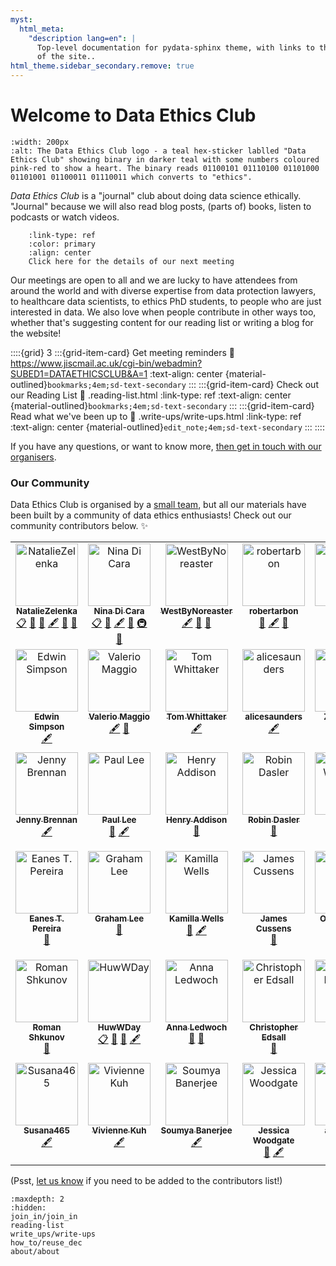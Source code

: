 ```yaml
---
myst:
  html_meta:
    "description lang=en": |
      Top-level documentation for pydata-sphinx theme, with links to the rest
      of the site..
html_theme.sidebar_secondary.remove: true
---
```


<!-- Remove the RHS side bar that has within page TOC -->
# Welcome to Data Ethics Club

<p style="text-align: center;">

```{image} images/logo.png
:width: 200px
:alt: The Data Ethics Club logo - a teal hex-sticker lablled "Data Ethics Club" showing binary in darker teal with some numbers coloured pink-red to show a heart. The binary reads 01100101 01110100 01101000 01101001 01100011 01110011 which converts to "ethics".
```

_Data Ethics Club_ is a "journal" club about doing data science ethically. 
"Journal" because we will also read blog posts, (parts of) books, listen to podcasts or watch videos. 


```{button-link} join_in/meetings/next-meeting.html
    :link-type: ref
    :color: primary
    :align: center
    Click here for the details of our next meeting
```

Our meetings are open to all and we are lucky to have attendees from around the world and with diverse expertise from data protection lawyers, to healthcare data scientists, to ethics PhD students, to people who are just interested in data. 
We also love when people contribute in other ways too, whether that's suggesting content for our reading list or writing a blog for the website!

</p>


::::{grid} 3
:::{grid-item-card}  Get meeting reminders
:link: <https://www.jiscmail.ac.uk/cgi-bin/webadmin?SUBED1=DATAETHICSCLUB&A=1>
:text-align: center
{material-outlined}`bookmarks;4em;sd-text-secondary`
:::
:::{grid-item-card}  Check out our Reading List
:link: .reading-list.html
:link-type: ref
:text-align: center
{material-outlined}`bookmarks;4em;sd-text-secondary`
:::
:::{grid-item-card}  Read what we've been up to
:link: .write-ups/write-ups.html
:link-type: ref
:text-align: center
{material-outlined}`edit_note;4em;sd-text-secondary`
:::
::::

If you have any questions, or want to know more, [then get in touch with our organisers](about/contact).

### Our Community

Data Ethics Club is organised by a [small team](contact), but all our materials have been built by a community of data ethics enthusiasts! Check out our community contributors below. ✨


<!-- ALL-CONTRIBUTORS-LIST:START - Do not remove or modify this section -->
<!-- prettier-ignore-start -->
<!-- markdownlint-disable -->
<table>
  <tbody>
    <tr>
      <td align="center" valign="top" width="14.28%"><a href="https://github.com/NatalieZelenka"><img src="https://avatars1.githubusercontent.com/u/17617308?v=4?s=100" width="100px;" alt="NatalieZelenka"/><br /><sub><b>NatalieZelenka</b></sub></a><br /><a href="#eventOrganizing-NatalieZelenka" title="Event Organizing">📋</a> <a href="#ideas-NatalieZelenka" title="Ideas, Planning, & Feedback">🤔</a> <a href="#design-NatalieZelenka" title="Design">🎨</a> <a href="#content-NatalieZelenka" title="Content">🖋</a> <a href="#question-NatalieZelenka" title="Answering Questions">💬</a> <a href="#blog-NatalieZelenka" title="Blogposts">📝</a></td>
      <td align="center" valign="top" width="14.28%"><a href="https://github.com/ninadicara"><img src="https://avatars1.githubusercontent.com/u/44364127?v=4?s=100" width="100px;" alt="Nina Di Cara"/><br /><sub><b>Nina Di Cara</b></sub></a><br /><a href="#eventOrganizing-ninadicara" title="Event Organizing">📋</a> <a href="#ideas-ninadicara" title="Ideas, Planning, & Feedback">🤔</a> <a href="#content-ninadicara" title="Content">🖋</a> <a href="#question-ninadicara" title="Answering Questions">💬</a> <a href="#infra-ninadicara" title="Infrastructure (Hosting, Build-Tools, etc)">🚇</a> <a href="#blog-ninadicara" title="Blogposts">📝</a></td>
      <td align="center" valign="top" width="14.28%"><a href="https://github.com/mtwest2718"><img src="https://avatars2.githubusercontent.com/u/8397376?v=4?s=100" width="100px;" alt="WestByNoreaster"/><br /><sub><b>WestByNoreaster</b></sub></a><br /><a href="#content-mtwest2718" title="Content">🖋</a> <a href="#question-mtwest2718" title="Answering Questions">💬</a> <a href="#blog-mtwest2718" title="Blogposts">📝</a></td>
      <td align="center" valign="top" width="14.28%"><a href="https://github.com/RobertArbon"><img src="https://avatars0.githubusercontent.com/u/7603520?v=4?s=100" width="100px;" alt="robertarbon"/><br /><sub><b>robertarbon</b></sub></a><br /><a href="#design-robertarbon" title="Design">🎨</a> <a href="#content-robertarbon" title="Content">🖋</a> <a href="#blog-robertarbon" title="Blogposts">📝</a></td>
      <td align="center" valign="top" width="14.28%"><img src="?s=100" width="100px;" alt="Valentina Ragni"/><br /><sub><b>Valentina Ragni</b></sub><br /><a href="#content" title="Content">🖋</a></td>
      <td align="center" valign="top" width="14.28%"><a href="http://milliams.com"><img src="https://avatars2.githubusercontent.com/u/61316?v=4?s=100" width="100px;" alt="Matt Williams"/><br /><sub><b>Matt Williams</b></sub></a><br /><a href="#content-milliams" title="Content">🖋</a></td>
      <td align="center" valign="top" width="14.28%"><a href="http://www.bristol.ac.uk/engineering/people/miranda-j-mowbray/overview.html"><img src="?s=100" width="100px;" alt="Miranda Mowbray"/><br /><sub><b>Miranda Mowbray</b></sub></a><br /><a href="#content" title="Content">🖋</a> <a href="#blog" title="Blogposts">📝</a></td>
    </tr>
    <tr>
      <td align="center" valign="top" width="14.28%"><a href="https://www.informatik.tu-darmstadt.de/ukp/ukp_home/staff_ukp/index.en.jsp"><img src="https://avatars1.githubusercontent.com/u/6043987?v=4?s=100" width="100px;" alt="Edwin Simpson"/><br /><sub><b>Edwin Simpson</b></sub></a><br /><a href="#content-edwinrobots" title="Content">🖋</a></td>
      <td align="center" valign="top" width="14.28%"><a href="http://dynamicgenetics.org"><img src="https://avatars0.githubusercontent.com/u/1908453?v=4?s=100" width="100px;" alt="Valerio Maggio"/><br /><sub><b>Valerio Maggio</b></sub></a><br /><a href="#content-leriomaggio" title="Content">🖋</a> <a href="#blog-leriomaggio" title="Blogposts">📝</a></td>
      <td align="center" valign="top" width="14.28%"><a href="https://blog.burges-salmon.com/u/102g2vz/tom-whittaker"><img src="https://www.burges-salmon.com/-/media/images/profile-images/tom-whittaker.jpg?s=100" width="100px;" alt="Tom Whittaker"/><br /><sub><b>Tom Whittaker</b></sub></a><br /><a href="#content" title="Content">🖋</a></td>
      <td align="center" valign="top" width="14.28%"><a href="https://github.com/alicesaunders"><img src="https://avatars.githubusercontent.com/u/75491236?v=4?s=100" width="100px;" alt="alicesaunders"/><br /><sub><b>alicesaunders</b></sub></a><br /><a href="#content-alicesaunders" title="Content">🖋</a></td>
      <td align="center" valign="top" width="14.28%"><a href="https://philosopher-analyst.netlify.app/"><img src="https://avatars.githubusercontent.com/u/39963221?v=4?s=100" width="100px;" alt="Zoë Turner"/><br /><sub><b>Zoë Turner</b></sub></a><br /><a href="#content-Lextuga007" title="Content">🖋</a> <a href="#maintenance-Lextuga007" title="Maintenance">🚧</a> <a href="#blog-Lextuga007" title="Blogposts">📝</a></td>
      <td align="center" valign="top" width="14.28%"><a href="https://github.com/orchid00"><img src="https://avatars.githubusercontent.com/u/9795785?v=4?s=100" width="100px;" alt="Paula Andrea Martinez"/><br /><sub><b>Paula Andrea Martinez</b></sub></a><br /><a href="#content-orchid00" title="Content">🖋</a> <a href="#maintenance-orchid00" title="Maintenance">🚧</a> <a href="#blog-orchid00" title="Blogposts">📝</a></td>
      <td align="center" valign="top" width="14.28%"><a href="https://github.com/vairylein"><img src="https://avatars.githubusercontent.com/u/1439220?v=4?s=100" width="100px;" alt="Vanessa Hanschke"/><br /><sub><b>Vanessa Hanschke</b></sub></a><br /><a href="#content-vairylein" title="Content">🖋</a> <a href="#blog-vairylein" title="Blogposts">📝</a> <a href="#question-vairylein" title="Answering Questions">💬</a></td>
    </tr>
    <tr>
      <td align="center" valign="top" width="14.28%"><a href="http://jennybrennan.com"><img src="https://avatars.githubusercontent.com/u/7014476?v=4?s=100" width="100px;" alt="Jenny Brennan"/><br /><sub><b>Jenny Brennan</b></sub></a><br /><a href="#content-JennyBrennan" title="Content">🖋</a></td>
      <td align="center" valign="top" width="14.28%"><a href="https://senseoffairness.blog/"><img src="?s=100" width="100px;" alt="Paul Lee"/><br /><sub><b>Paul Lee</b></sub></a><br /><a href="#blog" title="Blogposts">📝</a> <a href="#content" title="Content">🖋</a></td>
      <td align="center" valign="top" width="14.28%"><a href="https://github.com/henryaddison"><img src="https://avatars.githubusercontent.com/u/49613?v=4?s=100" width="100px;" alt="Henry Addison"/><br /><sub><b>Henry Addison</b></sub></a><br /><a href="#blog-henryaddison" title="Blogposts">📝</a></td>
      <td align="center" valign="top" width="14.28%"><a href="https://github.com/daslerr"><img src="https://avatars.githubusercontent.com/u/3181623?v=4?s=100" width="100px;" alt="Robin Dasler"/><br /><sub><b>Robin Dasler</b></sub></a><br /><a href="#blog-daslerr" title="Blogposts">📝</a></td>
      <td align="center" valign="top" width="14.28%"><a href="https://github.com/fuyu00"><img src="https://avatars.githubusercontent.com/u/45471612?v=4?s=100" width="100px;" alt="Adriano Winterton"/><br /><sub><b>Adriano Winterton</b></sub></a><br /><a href="#blog-fuyu00" title="Blogposts">📝</a></td>
      <td align="center" valign="top" width="14.28%"><a href="https://github.com/altanner"><img src="https://avatars.githubusercontent.com/u/8190834?v=4?s=100" width="100px;" alt="Al Tanner"/><br /><sub><b>Al Tanner</b></sub></a><br /><a href="#ideas-altanner" title="Ideas, Planning, & Feedback">🤔</a> <a href="#blog-altanner" title="Blogposts">📝</a></td>
      <td align="center" valign="top" width="14.28%"><a href="https://www.mcts.tum.de/en/people/christina-hitrova/"><img src="?s=100" width="100px;" alt="Christina Hitrova"/><br /><sub><b>Christina Hitrova</b></sub></a><br /><a href="#blog" title="Blogposts">📝</a></td>
    </tr>
    <tr>
      <td align="center" valign="top" width="14.28%"><a href="https://www.linkedin.com/in/eanes-pereira-987580111/"><img src="?s=100" width="100px;" alt="Eanes T. Pereira"/><br /><sub><b>Eanes T. Pereira</b></sub></a><br /><a href="#blog" title="Blogposts">📝</a></td>
      <td align="center" valign="top" width="14.28%"><a href="https://github.com/iamleeg"><img src="https://avatars.githubusercontent.com/u/237254?v=4?s=100" width="100px;" alt="Graham Lee"/><br /><sub><b>Graham Lee</b></sub></a><br /><a href="#blog-iamleeg" title="Blogposts">📝</a></td>
      <td align="center" valign="top" width="14.28%"><a href="https://www.linkedin.com/in/kamilla-wells/"><img src="?s=100" width="100px;" alt="Kamilla Wells"/><br /><sub><b>Kamilla Wells</b></sub></a><br /><a href="#blog" title="Blogposts">📝</a> <a href="#content" title="Content">🖋</a></td>
      <td align="center" valign="top" width="14.28%"><a href="https://jcussens.github.io/"><img src="https://avatars.githubusercontent.com/u/72010003?v=4?s=100" width="100px;" alt="James Cussens"/><br /><sub><b>James Cussens</b></sub></a><br /><a href="#blog-jcussens" title="Blogposts">📝</a></td>
      <td align="center" valign="top" width="14.28%"><a href="https://twitter.com/Ola_Michalec"><img src="?s=100" width="100px;" alt="Ola Michalec"/><br /><sub><b>Ola Michalec</b></sub></a><br /><a href="#blog" title="Blogposts">📝</a></td>
      <td align="center" valign="top" width="14.28%"><a href="https://research-information.bris.ac.uk/en/persons/sergio-araujo-estrada"><img src="?s=100" width="100px;" alt="Sergio A. Araujo-Estrada"/><br /><sub><b>Sergio A. Araujo-Estrada</b></sub></a><br /><a href="#blog" title="Blogposts">📝</a></td>
      <td align="center" valign="top" width="14.28%"><a href="https://twitter.com/TessaDarbyshire"><img src="?s=100" width="100px;" alt="Tessa Darbyshire"/><br /><sub><b>Tessa Darbyshire</b></sub></a><br /><a href="#blog" title="Blogposts">📝</a></td>
    </tr>
    <tr>
      <td align="center" valign="top" width="14.28%"><img src="?s=100" width="100px;" alt="Roman Shkunov"/><br /><sub><b>Roman Shkunov</b></sub><br /><a href="#blog" title="Blogposts">📝</a></td>
      <td align="center" valign="top" width="14.28%"><a href="https://github.com/HuwWDay"><img src="https://avatars.githubusercontent.com/u/85741581?v=4?s=100" width="100px;" alt="HuwWDay"/><br /><sub><b>HuwWDay</b></sub></a><br /><a href="#eventOrganizing-HuwWDay" title="Event Organizing">📋</a> <a href="#blog-HuwWDay" title="Blogposts">📝</a> <a href="#ideas-HuwWDay" title="Ideas, Planning, & Feedback">🤔</a> <a href="#content-HuwWDay" title="Content">🖋</a></td>
      <td align="center" valign="top" width="14.28%"><a href="https://github.com/annaledwoch"><img src="https://avatars.githubusercontent.com/u/33446801?v=4?s=100" width="100px;" alt="Anna Ledwoch"/><br /><sub><b>Anna Ledwoch</b></sub></a><br /><a href="#maintenance-annaledwoch" title="Maintenance">🚧</a> <a href="#blog-annaledwoch" title="Blogposts">📝</a></td>
      <td align="center" valign="top" width="14.28%"><a href="https://github.com/christopheredsall"><img src="https://avatars.githubusercontent.com/u/1021204?v=4?s=100" width="100px;" alt="Christopher Edsall"/><br /><sub><b>Christopher Edsall</b></sub></a><br /><a href="#maintenance-christopheredsall" title="Maintenance">🚧</a></td>
      <td align="center" valign="top" width="14.28%"><a href="https://www.linkedin.com/in/radclyffe/"><img src="https://images.ctfassets.net/szn9nm41s0l0/48gcxCqGc8MT3IzUGUsnwT/90d3e1a06e0b8b1ecfa7b54792a1c55e/Ellipse_1.png?w=150&h=151&q=50&fm=webp?s=100" width="100px;" alt="Charles Radclyffe"/><br /><sub><b>Charles Radclyffe</b></sub></a><br /><a href="#content" title="Content">🖋</a> <a href="#ideas" title="Ideas, Planning, & Feedback">🤔</a></td>
      <td align="center" valign="top" width="14.28%"><a href="https://bandism.net/"><img src="https://avatars.githubusercontent.com/u/22633385?v=4?s=100" width="100px;" alt="Ikko Ashimine"/><br /><sub><b>Ikko Ashimine</b></sub></a><br /><a href="#content-eltociear" title="Content">🖋</a></td>
      <td align="center" valign="top" width="14.28%"><a href="https://github.com/bengcooper"><img src="https://avatars.githubusercontent.com/u/3008392?v=4?s=100" width="100px;" alt="Ben Cooper"/><br /><sub><b>Ben Cooper</b></sub></a><br /><a href="#content-bengcooper" title="Content">🖋</a></td>
    </tr>
    <tr>
      <td align="center" valign="top" width="14.28%"><a href="https://github.com/Susana465"><img src="https://avatars.githubusercontent.com/u/73224467?v=4?s=100" width="100px;" alt="Susana465"/><br /><sub><b>Susana465</b></sub></a><br /><a href="#content-Susana465" title="Content">🖋</a></td>
      <td align="center" valign="top" width="14.28%"><a href="https://www.bristol.ac.uk/people/person/Vivienne-Kuh-3265cd07-2fb1-45ab-81fb-16dd4c1953d4/"><img src="?s=100" width="100px;" alt="Vivienne Kuh"/><br /><sub><b>Vivienne Kuh</b></sub></a><br /><a href="#content" title="Content">🖋</a></td>
      <td align="center" valign="top" width="14.28%"><a href="https://sites.google.com/site/neelsoumya/"><img src="https://avatars.githubusercontent.com/u/2981775?v=4?s=100" width="100px;" alt="Soumya Banerjee"/><br /><sub><b>Soumya Banerjee</b></sub></a><br /><a href="#content-neelsoumya" title="Content">🖋</a></td>
      <td align="center" valign="top" width="14.28%"><a href="http://www.linkedin.com/in/jessica-woodgate"><img src="https://avatars.githubusercontent.com/u/45073537?v=4?s=100" width="100px;" alt="Jessica Woodgate"/><br /><sub><b>Jessica Woodgate</b></sub></a><br /><a href="#ideas-jess-mw" title="Ideas, Planning, & Feedback">🤔</a> <a href="#content-jess-mw" title="Content">🖋</a></td>
      <td align="center" valign="top" width="14.28%"><a href="https://github.com/amyrejoint"><img src="https://avatars.githubusercontent.com/u/149589992?v=4?s=100" width="100px;" alt="amyrejoint"/><br /><sub><b>amyrejoint</b></sub></a><br /><a href="#content-amyrejoint" title="Content">🖋</a></td>
    </tr>
  </tbody>
</table>

<!-- markdownlint-restore -->
<!-- prettier-ignore-end -->

<!-- ALL-CONTRIBUTORS-LIST:END -->


  
(Psst, [let us know](contact) if you need to be added to the contributors list!)

```{toctree}
:maxdepth: 2
:hidden:
join_in/join_in
reading-list
write_ups/write-ups
how_to/reuse_dec
about/about
```
